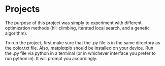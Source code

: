# Projects

The purpose of this project was simply to experiment with different optimization methods (hill climbing, iterated local search, and a genetic algorithm).

To run the project, first make sure that the .py file is in the same directory as the color.txt file. Also, matplotpib should be installed on your device. Run the .py file via python in a terminal (or in whichever interface you prefer to run python in). It will prompt you accordingly.
